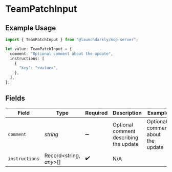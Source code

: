 # TeamPatchInput

## Example Usage

```typescript
import { TeamPatchInput } from "@launchdarkly/mcp-server";

let value: TeamPatchInput = {
  comment: "Optional comment about the update",
  instructions: [
    {
      "key": "<value>",
    },
  ],
};
```

## Fields

| Field                                  | Type                                   | Required                               | Description                            | Example                                |
| -------------------------------------- | -------------------------------------- | -------------------------------------- | -------------------------------------- | -------------------------------------- |
| `comment`                              | *string*                               | :heavy_minus_sign:                     | Optional comment describing the update | Optional comment about the update      |
| `instructions`                         | Record<string, *any*>[]                | :heavy_check_mark:                     | N/A                                    |                                        |